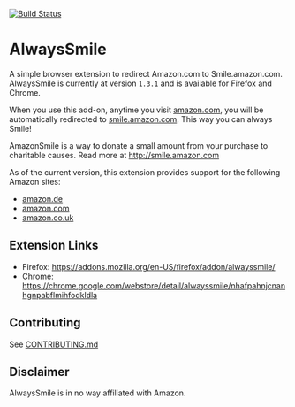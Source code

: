 [![Build Status](https://dev.azure.com/karldreher/alwayssmile/_apis/build/status/karldreher.AlwaysSmile?branchName=master)](https://dev.azure.com/karldreher/alwayssmile/_build/latest?definitionId=6&branchName=master)

# AlwaysSmile

A simple browser extension to redirect Amazon.com to Smile.amazon.com.  AlwaysSmile is currently at version `1.3.1` and is available for Firefox and Chrome.

When you use this add-on, anytime you visit [amazon.com](http://www.amazon.com), you will be automatically redirected to [smile.amazon.com](http://smile.amazon.com). This way you can always Smile!  

AmazonSmile is a way to donate a small amount from your purchase to charitable causes. Read more at http://smile.amazon.com

As of the current version, this extension provides support for the following Amazon sites:

- [amazon.de](https://www.amazon.de) 
- [amazon.com](https://www.amazon.com)
- [amazon.co.uk](https://www.amazon.co.uk)

## Extension Links

- Firefox: https://addons.mozilla.org/en-US/firefox/addon/alwayssmile/
- Chrome: https://chrome.google.com/webstore/detail/alwayssmile/nhafpahnjcnanhgnpabflmihfodkldla

## Contributing

See [CONTRIBUTING.md](CONTRIBUTING.md)

## Disclaimer

AlwaysSmile is in no way affiliated with Amazon.
